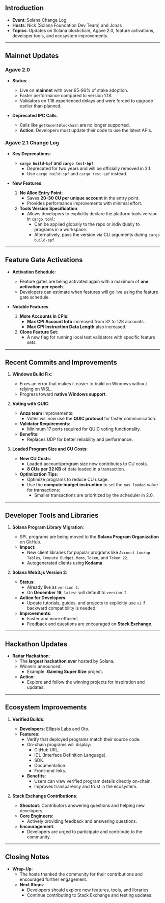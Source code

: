 

## **Introduction**
- **Event**: Solana Change Log  
- **Hosts**: Nick (Solana Foundation Dev Team) and Jonas  
- **Topics**: Updates on Solana blockchain, Agave 2.0, feature activations, developer tools, and ecosystem improvements.

---

## **Mainnet Updates**
### **Agave 2.0**
- **Status**:  
  - Live on **mainnet** with over 95-96% of stake adoption.  
  - Faster performance compared to version 1.18.  
  - Validators on 1.18 experienced delays and were forced to upgrade earlier than planned.  

- **Deprecated IPC Calls**:  
  - Calls like `getRecentBlockhash` are no longer supported.  
  - **Action**: Developers must update their code to use the latest APIs.

### **Agave 2.1 Change Log**
- **Key Deprecations**:
  - **`cargo build-bpf` and `cargo test-bpf`**:
    - Deprecated for two years and will be officially removed in 2.1.
    - Use `cargo build-spf` and `cargo test-spf` instead.

- **New Features**:
  1. **No Alloc Entry Point**:
     - Saves **20-30 CU per unique account** in the entry point.
     - Provides performance improvements with minimal effort.
  2. **Tools Version Specification**:
     - Allows developers to explicitly declare the platform tools version in `cargo.toml`:
       - Can be applied globally to the repo or individually to programs in a workspace.
       - Alternatively, pass the version via CLI arguments during `cargo build-spf`.

---

## **Feature Gate Activations**
- **Activation Schedule**:
  - Feature gates are being activated again with a maximum of **one activation per epoch**.
  - Developers can estimate when features will go live using the feature gate schedule.

- **Notable Features**:
  1. **More Accounts in CPIs**:
     - **Max CPI Account Info** increased from 32 to 128 accounts.
     - **Max CPI Instruction Data Length** also increased.
  2. **Clone Feature Set**:
     - A new flag for running local test validators with specific feature sets.

---

## **Recent Commits and Improvements**
1. **Windows Build Fix**:
   - Fixes an error that makes it easier to build on Windows without relying on WSL.  
   - Progress toward **native Windows support**.

2. **Voting with QUIC**:
   - **Anza team** improvements:
     - Votes will now use the **QUIC protocol** for faster communication.
   - **Validator Requirements**:
     - Minimum 17 ports required for QUIC voting functionality.
   - **Benefits**:
     - Replaces UDP for better reliability and performance.

3. **Loaded Program Size and CU Costs**:
   - **New CU Costs**:
     - Loaded account/program size now contributes to CU costs.
     - **8 CUs per 32 KB** of data loaded in a transaction.
   - **Optimization Tips**:
     - Optimize programs to reduce CU usage.
     - Use the **compute budget instruction** to set the `max loaded` value for transactions:
       - Smaller transactions are prioritized by the scheduler in 2.0.

---

## **Developer Tools and Libraries**
1. **Solana Program Library Migration**:
   - SPL programs are being moved to the **Solana Program Organization** on GitHub.
   - **Impact**:
     - New client libraries for popular programs like `Account Lookup Tables`, `Compute Budget`, `Memo`, `Token`, and `Token 22`.
     - Autogenerated clients using **Kodama**.

2. **Solana Web3.js Version 2**:
   - **Status**:
     - Already live as `version 2`.
     - On **December 16**, `latest` will default to `version 2`.
   - **Action for Developers**:
     - Update tutorials, guides, and projects to explicitly use `v1` if backward compatibility is needed.
   - **Improvements**:
     - Faster and more efficient.
     - Feedback and questions are encouraged on **Stack Exchange**.

---

## **Hackathon Updates**
- **Radar Hackathon**:
  - The **largest hackathon ever** hosted by Solana.
  - Winners announced:
    - Example: **Gaming Super Size** project.
  - **Action**:
    - Explore and follow the winning projects for inspiration and updates.

---

## **Ecosystem Improvements**
1. **Verified Builds**:
   - **Developers**: Ellipsis Labs and Oto.
   - **Features**:
     - Verify that deployed programs match their source code.
     - On-chain programs will display:
       - GitHub URL.
       - IDL (Interface Definition Language).
       - SDK.
       - Documentation.
       - Front-end links.
     - **Benefits**:
       - Users can view verified program details directly on-chain.
       - Improves transparency and trust in the ecosystem.

2. **Stack Exchange Contributions**:
   - **Shoutout**: Contributors answering questions and helping new developers.
   - **Core Engineers**:
     - Actively providing feedback and answering questions.
   - **Encouragement**:
     - Developers are urged to participate and contribute to the community.

---

## **Closing Notes**
- **Wrap-Up**:
  - The hosts thanked the community for their contributions and encouraged further engagement.
  - **Next Steps**:
    - Developers should explore new features, tools, and libraries.
    - Continue contributing to Stack Exchange and testing updates.